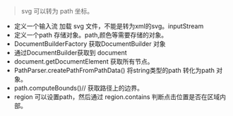 > svg 可以转为 path 坐标。
* 定义一个输入流 加载 svg 文件，不能是转为xml的svg。inputStream
* 定义一个path 存储对象。path,颜色等需要存储的对象。
* DocumentBuilderFactory 获取DocumentBuilder 对象
* 通过DocumentBuilder获取到 document 
* document.getDocumentElement 获取所有节点。
* PathParser.createPathFromPathData() 将string类型的path 转化为path 对象。
* path.computeBounds()// 获取路径上的边界。
* region 可以设置path，然后通过 region.contains 判断点击位置是否在区域内部。












